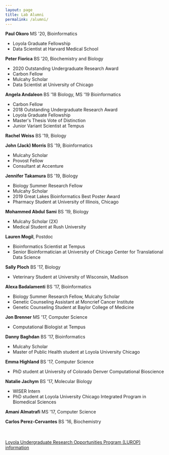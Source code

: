 ```yaml
---
layout: page
title: Lab Alumni
permalink: /alumni/
---
```


**Paul Okoro** MS '20, Bioinformatics

- Loyola Graduate Fellowship
- Data Scientist at Harvard Medical School


**Peter Fiorica** BS '20, Biochemistry and Biology

- 2020 Outstanding Undergraduate Research Award
- Carbon Fellow
- Mulcahy Scholar
- Data Scientist at University of Chicago

**Angela Andaleon** BS '18 Biology, MS '19 Bioinformatics

- Carbon Fellow
- 2018 Outstanding Undergraduate Research Award
- Loyola Graduate Fellowship
- Master's Thesis Vote of Distinction
- Junior Variant Scientist at Tempus

**Rachel Weiss** BS '19, Biology

**John (Jack) Morris** BS '19, Bioinformatics

- Mulcahy Scholar
- Provost Fellow
- Consultant at Accenture

**Jennifer Takamura** BS '19, Biology

- Biology Summer Research Fellow
- Mulcahy Scholar
- 2019 Great Lakes Bioinformatics Best Poster Award
- Pharmacy Student at University of Illinois, Chicago

**Mohammed Abdul Sami** BS ’19, Biology

- Mulcahy Scholar (2X)
- Medical Student at Rush University

**Lauren Mogil**, Postdoc

- Bioinformatics Scientist at Tempus
- Senior Bioinformatician at University of Chicago Center for Translational Data Science

**Sally Ploch** BS '17, Biology

- Veterinary Student at University of Wisconsin, Madison

**Alexa Badalamenti** BS '17, Bioinformatics

- Biology Summer Research Fellow, Mulcahy Scholar
- Genetic Counseling Assistant at Moncrief Cancer Institute
- Genetic Counseling Student at Baylor College of Medicine

**Jon Brenner** MS '17, Computer Science

- Computational Biologist at Tempus

**Danny Baghdan** BS '17, Bioinformatics

- Mulcahy Scholar
- Master of Public Health student at Loyola University Chicago

**Emma Highland** BS '17, Computer Science

- PhD student at University of Colorado Denver Computational Bioscience

**Natalie Jachym** BS '17, Molecular Biology

- WISER Intern
- PhD student at Loyola University Chicago Integrated Program in Biomedical Sciences

**Amani Almatrafi** MS '17, Computer Science

**Carlos Perez-Cervantes** BS '16, Biochemistry

<br>
<br>
<a href="https://www.luc.edu/lurop/fellowships.shtml">Loyola Undergraduate Research Opportunities Program (LUROP) information</a>
